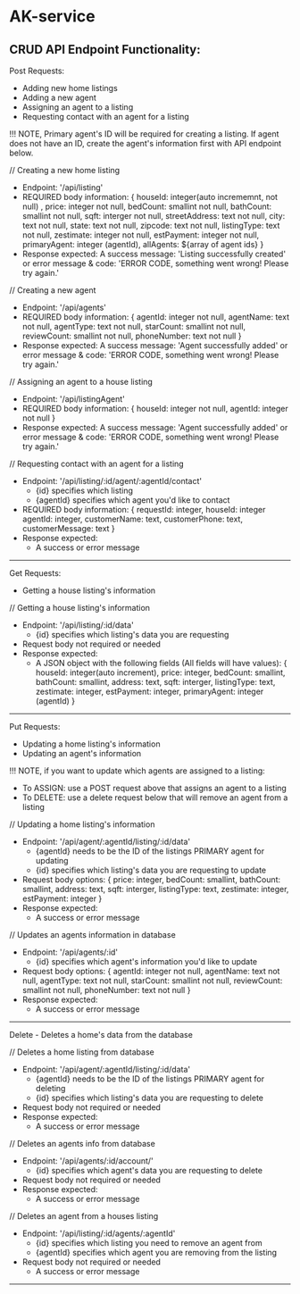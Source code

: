 # AK-service

CRUD API Endpoint Functionality:
------------------------------------------------
Post Requests:
  - Adding new home listings
  - Adding a new agent
  - Assigning an agent to a listing
  - Requesting contact with an agent for a listing

!!! NOTE, Primary agent's ID will be required for creating a listing.
If agent does not have an ID, create the agent's information first with API endpoint below.

// Creating a new home listing
  - Endpoint: '/api/listing'
  - REQUIRED body information:
    { houseId: integer(auto incrememnt, not null) ,
      price: integer not null,
      bedCount: smallint not null,
      bathCount: smallint not null,
      sqft: interger not null,
      streetAddress: text not null,
      city: text not null,
      state: text not null,
      zipcode: text not null,
      listingType: text not null,
      zestimate: integer not null,
      estPayment: integer not null,
      primaryAgent: integer (agentId),
      allAgents: ${array of agent ids} }
  - Response expected:
    A success message:
    'Listing successfully created'
    or error message & code:
    'ERROR CODE, something went wrong! Please try again.'

// Creating a new agent
  - Endpoint: '/api/agents'
  - REQUIRED body information:
    { agentId: integer not null,
      agentName: text not null,
      agentType: text not null,
      starCount: smallint not null,
      reviewCount: smallint not null,
      phoneNumber: text not null }
  - Response expected:
    A success message:
    'Agent successfully added'
    or error message & code:
    'ERROR CODE, something went wrong! Please try again.'

// Assigning an agent to a house listing
  - Endpoint: '/api/listingAgent'
  - REQUIRED body information:
  { houseId: integer not null,
    agentId: integer not null }
  - Response expected:
    A success message:
    'Agent successfully added'
    or error message & code:
    'ERROR CODE, something went wrong! Please try again.'

// Requesting contact with an agent for a listing
  - Endpoint: '/api/listing/:id/agent/:agentId/contact'
    - {id} specifies which listing
    - {agentId} specifies which agent you'd like to contact
  - REQUIRED body information:
  { requestId: integer,
    houseId: integer
    agentId: integer,
    customerName: text,
    customerPhone: text,
    customerMessage: text }
  - Response expected:
    - A success or error message

------------------------------------------------
Get Requests:
  - Getting a house listing's information

// Getting a house listing's information
  - Endpoint: '/api/listing/:id/data'
    - {id} specifies which listing's data you are requesting
  - Request body not required or needed
  - Response expected:
    - A JSON object with the following fields (All fields will have values):
  { houseId: integer(auto increment),
    price: integer,
    bedCount: smallint,
    bathCount: smallint,
    address: text,
    sqft: interger,
    listingType: text,
    zestimate: integer,
    estPayment: integer,
    primaryAgent: integer (agentId) }

------------------------------------------------
Put Requests:
  - Updating a home listing's information
  - Updating an agent's information

!!! NOTE, if you want to update which agents are assigned to a listing:
  - To ASSIGN: use a POST request above that assigns an agent to a listing
  - To DELETE: use a delete request below that will remove an agent from a listing

// Updating a home listing's information
  - Endpoint: '/api/agent/:agentId/listing/:id/data'
    - {agentId} needs to be the ID of the listings PRIMARY agent for updating
    - {id} specifies which listing's data you are requesting to update
  - Request body options:
  { price: integer,
    bedCount: smallint,
    bathCount: smallint,
    address: text,
    sqft: interger,
    listingType: text,
    zestimate: integer,
    estPayment: integer }
  - Response expected:
    - A success or error message

// Updates an agents information in database
  - Endpoint: '/api/agents/:id'
    - {id} specifies which agent's information you'd like to update
  - Request body options:
    { agentId: integer not null,
      agentName: text not null,
      agentType: text not null,
      starCount: smallint not null,
      reviewCount: smallint not null,
      phoneNumber: text not null }
  - Response expected:
    - A success or error message

------------------------------------------------
Delete - Deletes a home's data from the database

// Deletes a home listing from database
  - Endpoint: '/api/agent/:agentId/listing/:id/data'
    - {agentId} needs to be the ID of the listings PRIMARY agent for deleting
    - {id} specifies which listing's data you are requesting to delete
  - Request body not required or needed
  - Response expected:
    - A success or error message

// Deletes an agents info from database
  - Endpoint: '/api/agents/:id/account/'
    - {id} specifies which agent's data you are requesting to delete
  - Request body not required or needed
  - Response expected:
    - A success or error message

// Deletes an agent from a houses listing
  - Endpoint: '/api/listing/:id/agents/:agentId'
    - {id} specifies which listing you need to remove an agent from
    - {agentId} specifies which agent you are removing from the listing
  - Request body not required or needed
    - A success or error message
------------------------------------------------